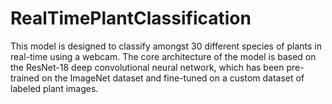 # RealTimePlantClassification
This model is designed to classify amongst 30 different species of plants in real-time using a webcam. The core architecture of the model is based on the ResNet-18 deep convolutional neural network, which has been pre-trained on the ImageNet dataset and fine-tuned on a custom dataset of labeled plant images.
